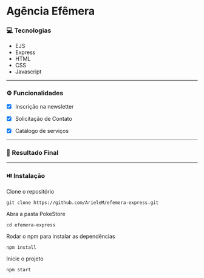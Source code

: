 # Agência Efêmera

### :computer: Tecnologias
* EJS
* Express
* HTML
* CSS
* Javascript

***
### :gear: Funcionalidades

- [x] Inscrição na newsletter
- [x] Solicitação de Contato
- [x] Catálogo de serviços


***
### :star2: Resultado Final 


***
###  :play_or_pause_button: Instalação
Clone o repositório
```
git clone https://github.com/ArieleM/efemera-express.git
```
Abra a pasta PokeStore
```
cd efemera-express
```
Rodar o npm para instalar as dependências
```
npm install
```
Inicie o projeto 
```
npm start
```
